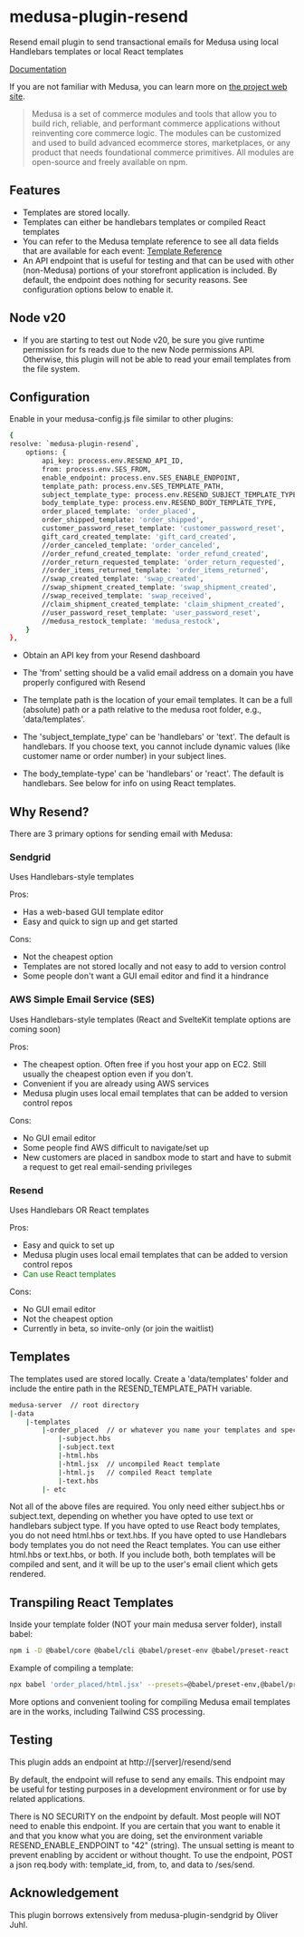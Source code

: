 # medusa-plugin-resend

Resend email plugin to send transactional emails for Medusa using local Handlebars templates or local React templates

[Documentation](https://pevey.com/medusa-plugin-resend)

If you are not familiar with Medusa, you can learn more on [the project web site](https://www.medusajs.com/).

> Medusa is a set of commerce modules and tools that allow you to build rich, reliable, and performant commerce applications without reinventing core commerce logic. The modules can be customized and used to build advanced ecommerce stores, marketplaces, or any product that needs foundational commerce primitives. All modules are open-source and freely available on npm.

## Features

- Templates are stored locally.  
- Templates can either be handlebars templates or compiled React templates
- You can refer to the Medusa template reference to see all data fields that are available for each event: [Template Reference](https://docs.medusajs.com/plugins/notifications/sendgrid#template-reference)
- An API endpoint that is useful for testing and that can be used with other (non-Medusa) portions of your storefront application is included.  By default, the endpoint does nothing for security reasons.  See configuration options below to enable it.

## Node v20

- If you are starting to test out Node v20, be sure you give runtime permission for fs reads due to the new Node permissions API.  Otherwise, this plugin will not be able to read your email templates from the file system.

## Configuration

Enable in your medusa-config.js file similar to other plugins:

```bash
{
resolve: `medusa-plugin-resend`,
	options: {
		api_key: process.env.RESEND_API_ID,
		from: process.env.SES_FROM,
		enable_endpoint: process.env.SES_ENABLE_ENDPOINT,
		template_path: process.env.SES_TEMPLATE_PATH,
		subject_template_type: process.env.RESEND_SUBJECT_TEMPLATE_TYPE,
		body_template_type: process.env.RESEND_BODY_TEMPLATE_TYPE,
		order_placed_template: 'order_placed',
		order_shipped_template: 'order_shipped',
		customer_password_reset_template: 'customer_password_reset',
		gift_card_created_template: 'gift_card_created',
		//order_canceled_template: 'order_canceled',
		//order_refund_created_template: 'order_refund_created',
		//order_return_requested_template: 'order_return_requested',
		//order_items_returned_template: 'order_items_returned',
		//swap_created_template: 'swap_created',
		//swap_shipment_created_template: 'swap_shipment_created',
		//swap_received_template: 'swap_received',
		//claim_shipment_created_template: 'claim_shipment_created',
		//user_password_reset_template: 'user_password_reset',
		//medusa_restock_template: 'medusa_restock',
	}
},
```

- Obtain an API key from your Resend dashboard

- The 'from' setting should be a valid email address on a domain you have properly configured with Resend

- The template path is the location of your email templates.  It can be a full (absolute) path or a path relative to the medusa root folder, e.g., 'data/templates'.

- The 'subject_template_type' can be 'handlebars' or 'text'.  The default is handlebars.  If you choose text, you cannot include dynamic values (like customer name or order number) in your subject lines.

- The body_template-type' can be 'handlebars' or 'react'.  The default is handlebars.  See below for info on using React templates.

## Why Resend?

There are 3 primary options for sending email with Medusa:

### Sendgrid

Uses Handlebars-style templates

Pros:
- Has a web-based GUI template editor
- Easy and quick to sign up and get started

Cons:
- Not the cheapest option
- Templates are not stored locally and not easy to add to version control
- Some people don't want a GUI email editor and find it a hindrance


### AWS Simple Email Service (SES)

Uses Handlebars-style templates (React and SvelteKit template options are coming soon)

Pros:
- The cheapest option.  Often free if you host your app on EC2.  Still usually the cheapest option even if you don't.
- Convenient if you are already using AWS services
- Medusa plugin uses local email templates that can be added to version control repos

Cons:
- No GUI email editor
- Some people find AWS difficult to navigate/set up
- New customers are placed in sandbox mode to start and have to submit a request to get real email-sending privileges


### Resend

Uses Handlebars OR React templates

Pros:
- Easy and quick to set up
- Medusa plugin uses local email templates that can be added to version control repos
- <span style="color:green">Can use React templates</span>

Cons:
- No GUI email editor
- Not the cheapest option
- Currently in beta, so invite-only (or join the waitlist)


## Templates

The templates used are stored locally.  Create a 'data/templates' folder and include the entire path in the RESEND_TEMPLATE_PATH variable.

```bash
medusa-server  // root directory
|-data
	|-templates
		|-order_placed  // or whatever you name your templates and specify in the config file
			|-subject.hbs
			|-subject.text
			|-html.hbs
			|-html.jsx  // uncompiled React template
			|-html.js   // compiled React template
			|-text.hbs
		|- etc   
```

Not all of the above files are required.  You only need either subject.hbs or subject.text, depending on whether you have opted to use text or handlebars subject type.  If you have opted to use React body templates, you do not need html.hbs or text.hbs.  If you have opted to use Handlebars body templates you do not need the React templates.  You can use either html.hbs or text.hbs, or both.  If you include both, both templates will be compiled and sent, and it will be up to the user's email client which gets rendered.

## Transpiling React Templates

Inside your template folder (NOT your main medusa server folder), install babel:

```bash
npm i -D @babel/core @babel/cli @babel/preset-env @babel/preset-react
```

Example of compiling a template:

```bash
npx babel 'order_placed/html.jsx' --presets=@babel/preset-env,@babel/preset-react -o 'order_placed/html.js'
```

More options and convenient tooling for compiling Medusa email templates are in the works, including Tailwind CSS processing.

## Testing

This plugin adds an endpoint at http://[server]/resend/send

By default, the endpoint will refuse to send any emails.
This endpoint may be useful for testing purposes in a development environment or for use by related applications.

There is NO SECURITY on the endpoint by default. Most people will NOT need to enable this endpoint.
If you are certain that you want to enable it and that you know what you are doing,
set the environment variable RESEND_ENABLE_ENDPOINT to "42" (string).
The unsual setting is meant to prevent enabling by accident or without thought.
To use the endpoint, POST a json req.body with: template_id, from, to, and data to /ses/send.

## Acknowledgement

This plugin borrows extensively from medusa-plugin-sendgrid by Oliver Juhl.
